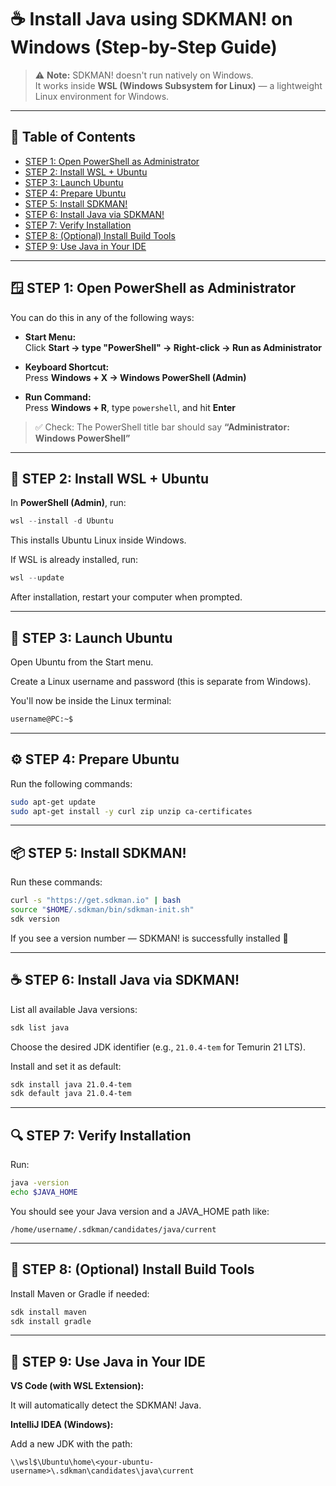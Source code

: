 # ☕ Install Java using SDKMAN! on Windows (Step-by-Step Guide)

> ⚠️ **Note:** SDKMAN! doesn't run natively on Windows.  
> It works inside **WSL (Windows Subsystem for Linux)** — a lightweight Linux environment for Windows.

---

## 📑 Table of Contents

- [STEP 1: Open PowerShell as Administrator](#-step-1-open-powershell-as-administrator)
- [STEP 2: Install WSL + Ubuntu](#-step-2-install-wsl--ubuntu)
- [STEP 3: Launch Ubuntu](#-step-3-launch-ubuntu)
- [STEP 4: Prepare Ubuntu](#️-step-4-prepare-ubuntu)
- [STEP 5: Install SDKMAN!](#-step-5-install-sdkman)
- [STEP 6: Install Java via SDKMAN!](#-step-6-install-java-via-sdkman)
- [STEP 7: Verify Installation](#-step-7-verify-installation)
- [STEP 8: (Optional) Install Build Tools](#-step-8-optional-install-build-tools)
- [STEP 9: Use Java in Your IDE](#-step-9-use-java-in-your-ide)

---

## 🪟 STEP 1: Open PowerShell as Administrator

You can do this in any of the following ways:

- **Start Menu:**  
  Click **Start → type "PowerShell" → Right-click → Run as Administrator**

- **Keyboard Shortcut:**  
  Press **Windows + X → Windows PowerShell (Admin)**

- **Run Command:**  
  Press **Windows + R**, type `powershell`, and hit **Enter**

> ✅ Check: The PowerShell title bar should say **“Administrator: Windows PowerShell”**

---

## 🧱 STEP 2: Install WSL + Ubuntu

In **PowerShell (Admin)**, run:

```powershell
wsl --install -d Ubuntu
```

This installs Ubuntu Linux inside Windows.

If WSL is already installed, run:

```powershell
wsl --update
```

After installation, restart your computer when prompted.

---

## 🐧 STEP 3: Launch Ubuntu

Open Ubuntu from the Start menu.

Create a Linux username and password (this is separate from Windows).

You'll now be inside the Linux terminal:

```bash
username@PC:~$
```

---

## ⚙️ STEP 4: Prepare Ubuntu

Run the following commands:

```bash
sudo apt-get update
sudo apt-get install -y curl zip unzip ca-certificates
```

---

## 📦 STEP 5: Install SDKMAN!

Run these commands:

```bash
curl -s "https://get.sdkman.io" | bash
source "$HOME/.sdkman/bin/sdkman-init.sh"
sdk version
```

If you see a version number — SDKMAN! is successfully installed 🎉

---

## ☕ STEP 6: Install Java via SDKMAN!

List all available Java versions:

```bash
sdk list java
```

Choose the desired JDK identifier (e.g., `21.0.4-tem` for Temurin 21 LTS).

Install and set it as default:

```bash
sdk install java 21.0.4-tem
sdk default java 21.0.4-tem
```

---

## 🔍 STEP 7: Verify Installation

Run:

```bash
java -version
echo $JAVA_HOME
```

You should see your Java version and a JAVA_HOME path like:

```
/home/username/.sdkman/candidates/java/current
```

---

## 🧰 STEP 8: (Optional) Install Build Tools

Install Maven or Gradle if needed:

```bash
sdk install maven
sdk install gradle
```

---

## 🧩 STEP 9: Use Java in Your IDE

**VS Code (with WSL Extension):**

It will automatically detect the SDKMAN! Java.

**IntelliJ IDEA (Windows):**

Add a new JDK with the path:

```
\\wsl$\Ubuntu\home\<your-ubuntu-username>\.sdkman\candidates\java\current
```
